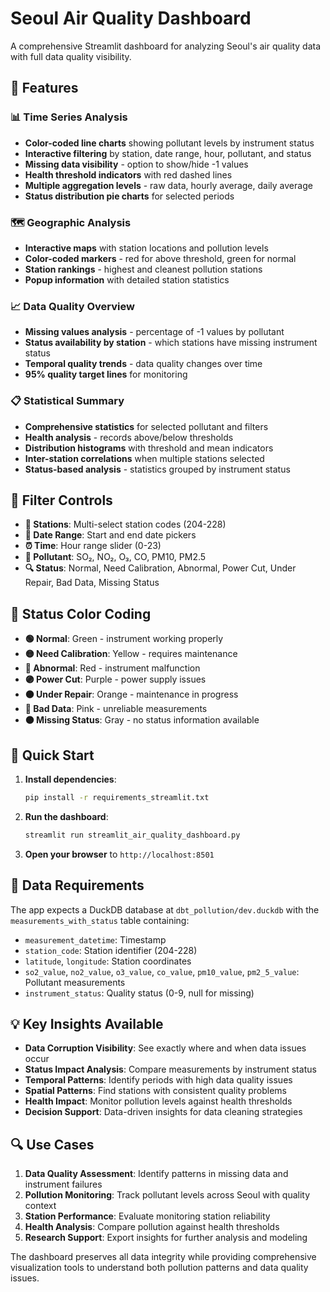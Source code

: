 # Seoul Air Quality Dashboard

A comprehensive Streamlit dashboard for analyzing Seoul's air quality data with full data quality visibility.

## 🌟 Features

### 📊 **Time Series Analysis**
- **Color-coded line charts** showing pollutant levels by instrument status
- **Interactive filtering** by station, date range, hour, pollutant, and status
- **Missing data visibility** - option to show/hide -1 values
- **Health threshold indicators** with red dashed lines
- **Multiple aggregation levels** - raw data, hourly average, daily average
- **Status distribution pie charts** for selected periods

### 🗺️ **Geographic Analysis** 
- **Interactive maps** with station locations and pollution levels
- **Color-coded markers** - red for above threshold, green for normal
- **Station rankings** - highest and cleanest pollution stations
- **Popup information** with detailed station statistics

### 📈 **Data Quality Overview**
- **Missing values analysis** - percentage of -1 values by pollutant
- **Status availability by station** - which stations have missing instrument status
- **Temporal quality trends** - data quality changes over time
- **95% quality target lines** for monitoring

### 📋 **Statistical Summary**
- **Comprehensive statistics** for selected pollutant and filters
- **Health analysis** - records above/below thresholds
- **Distribution histograms** with threshold and mean indicators
- **Inter-station correlations** when multiple stations selected
- **Status-based analysis** - statistics grouped by instrument status

## 🔧 **Filter Controls**

- **📍 Stations**: Multi-select station codes (204-228)
- **📅 Date Range**: Start and end date pickers
- **⏰ Time**: Hour range slider (0-23)
- **💨 Pollutant**: SO₂, NO₂, O₃, CO, PM10, PM2.5
- **🔍 Status**: Normal, Need Calibration, Abnormal, Power Cut, Under Repair, Bad Data, Missing Status

## 🎨 **Status Color Coding**

- **🟢 Normal**: Green - instrument working properly
- **🟡 Need Calibration**: Yellow - requires maintenance
- **🔴 Abnormal**: Red - instrument malfunction
- **🟣 Power Cut**: Purple - power supply issues
- **🟠 Under Repair**: Orange - maintenance in progress
- **🔴 Bad Data**: Pink - unreliable measurements
- **⚫ Missing Status**: Gray - no status information available

## 🚀 **Quick Start**

1. **Install dependencies**:
   ```bash
   pip install -r requirements_streamlit.txt
   ```

2. **Run the dashboard**:
   ```bash
   streamlit run streamlit_air_quality_dashboard.py
   ```

3. **Open your browser** to `http://localhost:8501`

## 📁 **Data Requirements**

The app expects a DuckDB database at `dbt_pollution/dev.duckdb` with the `measurements_with_status` table containing:

- `measurement_datetime`: Timestamp
- `station_code`: Station identifier (204-228)  
- `latitude`, `longitude`: Station coordinates
- `so2_value`, `no2_value`, `o3_value`, `co_value`, `pm10_value`, `pm2_5_value`: Pollutant measurements
- `instrument_status`: Quality status (0-9, null for missing)

## 💡 **Key Insights Available**

- **Data Corruption Visibility**: See exactly where and when data issues occur
- **Status Impact Analysis**: Compare measurements by instrument status
- **Temporal Patterns**: Identify periods with high data quality issues
- **Spatial Patterns**: Find stations with consistent quality problems
- **Health Impact**: Monitor pollution levels against health thresholds
- **Decision Support**: Data-driven insights for data cleaning strategies

## 🔍 **Use Cases**

1. **Data Quality Assessment**: Identify patterns in missing data and instrument failures
2. **Pollution Monitoring**: Track pollutant levels across Seoul with quality context
3. **Station Performance**: Evaluate monitoring station reliability
4. **Health Analysis**: Compare pollution against health thresholds
5. **Research Support**: Export insights for further analysis and modeling

The dashboard preserves all data integrity while providing comprehensive visualization tools to understand both pollution patterns and data quality issues.